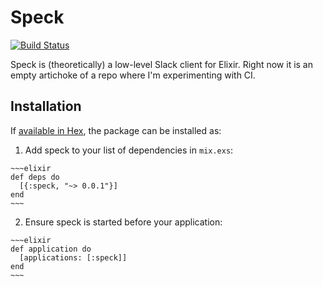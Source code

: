 # Speck

[![Build Status](https://semaphoreci.com/api/v1/duien/speck/branches/master/badge.svg)](https://semaphoreci.com/duien/speck)

Speck is (theoretically) a low-level Slack client for Elixir. Right now it is an empty artichoke of a repo where I'm experimenting with CI.

## Installation

If [available in Hex](https://hex.pm/docs/publish), the package can be installed as:

  1. Add speck to your list of dependencies in `mix.exs`:

    ~~~elixir
    def deps do
      [{:speck, "~> 0.0.1"}]
    end
    ~~~

  2. Ensure speck is started before your application:

    ~~~elixir
    def application do
      [applications: [:speck]]
    end
    ~~~

